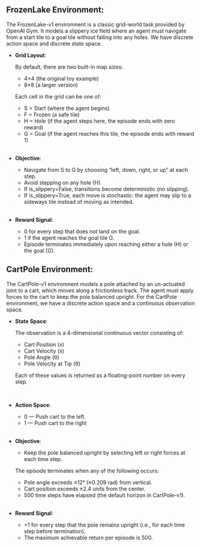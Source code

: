 ## FrozenLake Environment:
The FrozenLake-v1 environment is a classic grid-world task provided by OpenAI Gym. It models a slippery ice field where an agent must navigate from a start tile to a goal tile without falling into any holes. We have discrete action space and discrete state space.

- **Grid Layout**: 
  
  By default, there are two built-in map sizes:
  - 4×4 (the original toy example)
  - 8×8 (a larger version) 
  
  Each cell in the grid can be one of:
  - S = Start (where the agent begins)
  - F = Frozen (a safe tile)
  - H = Hole (if the agent steps here, the episode ends with zero reward)
  - G = Goal (if the agent reaches this tile, the episode ends with reward 1)
  
  <br>
  
- **Objective**:
  - Navigate from S to G by choosing “left, down, right, or up” at each step.
  - Avoid stepping on any hole (H).
  - If is_slippery=False, transitions become deterministic (no slipping).
  - If is_slippery=True, each move is stochastic: the agent may slip to a sideways tile instead of moving as intended.
  
  <br>
  
- **Reward Signal**:
  - 0 for every step that does not land on the goal.
  - 1 if the agent reaches the goal tile G.
  - Episode terminates immediately upon reaching either a hole (H) or the goal (G).



 ## CartPole Environment:
The CartPole-v1 environment models a pole attached by an un-actuated joint to a cart, which moves along a frictionless track. The agent must apply forces to the cart to keep the pole balanced upright. For the CartPole environment, we have a discrete action space and a continuous observation space. 

- **State Space**: 
  
  The observation is a 4-dimensional continuous vector consisting of:
  - Cart Position (x)
  - Cart Velocity (ẋ) 
  - Pole Angle (θ)
  - Pole Velocity at Tip (θ̇)
  
  Each of these values is returned as a floating-point number on every step.
  
  <br>
  
- **Action Space**:
  - 0 — Push cart to the left
  - 1 — Push cart to the right
  
  <br>
  
- **Objective**:
  - Keep the pole balanced upright by selecting left or right forces at each time step.
  
  The episode terminates when any of the following occurs:
  - Pole angle exceeds ±12° (≈0.209 rad) from vertical.
  - Cart position exceeds ±2.4 units from the center.
  - 500 time steps have elapsed (the default horizon in CartPole-v1).
  
  <br>
  
- **Reward Signal**:
  - +1 for every step that the pole remains upright (i.e., for each time step before termination).
  - The maximum achievable return per episode is 500.
